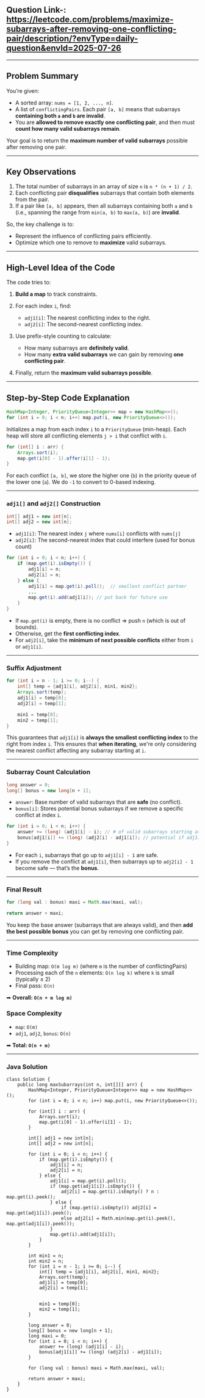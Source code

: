 ## Question Link-: https://leetcode.com/problems/maximize-subarrays-after-removing-one-conflicting-pair/description/?envType=daily-question&envId=2025-07-26
---

##  **Problem Summary**

You’re given:

* A sorted array: `nums = [1, 2, ..., n]`.
* A list of `conflictingPairs`. Each pair `[a, b]` means that subarrays **containing both `a` and `b` are invalid**.
* You are **allowed to remove exactly one conflicting pair**, and then must **count how many valid subarrays remain**.

Your goal is to return the **maximum number of valid subarrays** possible after removing one pair.

---

##  **Key Observations**

1. The total number of subarrays in an array of size `n` is `n * (n + 1) / 2`.
2. Each conflicting pair **disqualifies** subarrays that contain both elements from the pair.
3. If a pair like `[a, b]` appears, then all subarrays containing both `a` and `b` (i.e., spanning the range from `min(a, b)` to `max(a, b)`) are **invalid**.

So, the key challenge is to:

* Represent the influence of conflicting pairs efficiently.
* Optimize which one to remove to **maximize** valid subarrays.

---

## **High-Level Idea of the Code**

The code tries to:

1. **Build a map** to track constraints.
2. For each index `i`, find:

   * `adj1[i]`: The nearest conflicting index to the right.
   * `adj2[i]`: The second-nearest conflicting index.
3. Use prefix-style counting to calculate:

   * How many subarrays are **definitely valid**.
   * How many **extra valid subarrays** we can gain by removing **one conflicting pair**.
4. Finally, return the **maximum valid subarrays possible**.

---

##  **Step-by-Step Code Explanation**

```java
HashMap<Integer, PriorityQueue<Integer>> map = new HashMap<>();
for (int i = 0; i < n; i++) map.put(i, new PriorityQueue<>());
```

 Initializes a map from each index `i` to a `PriorityQueue` (min-heap).
Each heap will store all conflicting elements `j > i` that conflict with `i`.

```java
for (int[] i : arr) {
    Arrays.sort(i);
    map.get(i[0] - 1).offer(i[1] - 1);
}
```

 For each conflict `[a, b]`, we store the higher one (`b`) in the priority queue of the lower one (`a`).
We do `-1` to convert to 0-based indexing.

---

###  `adj1[]` and `adj2[]` Construction

```java
int[] adj1 = new int[n];
int[] adj2 = new int[n];
```

* `adj1[i]`: The nearest index `j` where `nums[i]` conflicts with `nums[j]`
* `adj2[i]`: The second-nearest index that could interfere (used for bonus count)

```java
for (int i = 0; i < n; i++) {
    if (map.get(i).isEmpty()) {
        adj1[i] = n;
        adj2[i] = n;
    } else {
        adj1[i] = map.get(i).poll();  // smallest conflict partner
        ...
        map.get(i).add(adj1[i]); // put back for future use
    }
}
```

* If `map.get(i)` is empty, there is no conflict => push `n` (which is out of bounds).
* Otherwise, get the **first conflicting index**.
* For `adj2[i]`, take the **minimum of next possible conflicts** either from `i` or `adj1[i]`.

---

###  Suffix Adjustment

```java
for (int i = n - 1; i >= 0; i--) {
    int[] temp = {adj1[i], adj2[i], min1, min2};
    Arrays.sort(temp);
    adj1[i] = temp[0];
    adj2[i] = temp[1];

    min1 = temp[0];
    min2 = temp[1];
}
```

This guarantees that `adj1[i]` is **always the smallest conflicting index** to the right from index `i`.
This ensures that **when iterating**, we're only considering the nearest conflict affecting any subarray starting at `i`.

---

### Subarray Count Calculation

```java
long answer = 0;
long[] bonus = new long[n + 1];
```

* `answer`: Base number of valid subarrays that are **safe** (no conflict).
* `bonus[i]`: Stores potential bonus subarrays if we remove a specific conflict at index `i`.

```java
for (int i = 0; i < n; i++) {
    answer += (long) (adj1[i] - i); // # of valid subarrays starting at i
    bonus[adj1[i]] += (long) (adj2[i] - adj1[i]); // potential if adj1[i] is removed
}
```


* For each `i`, subarrays that go up to `adj1[i] - 1` are safe.
* If you remove the conflict at `adj1[i]`, then subarrays up to `adj2[i] - 1` become safe — that’s the **bonus**.

---

###  Final Result

```java
for (long val : bonus) maxi = Math.max(maxi, val);

return answer + maxi;
```

You keep the base answer (subarrays that are always valid), and then **add the best possible bonus** you can get by removing one conflicting pair.

---

### Time Complexity

* Building map: `O(m log m)` (where `m` is the number of conflictingPairs)
* Processing each of the `n` elements: `O(n log k)` where `k` is small (typically ≤ 2)
* Final pass: `O(n)`

➡ **Overall: `O(n + m log m)`**

###  Space Complexity

* `map`: `O(m)`
* `adj1`, `adj2`, `bonus`: `O(n)`

➡ **Total: `O(n + m)`**

---
### Java Solution
```
class Solution {
    public long maxSubarrays(int n, int[][] arr) {
        HashMap<Integer, PriorityQueue<Integer>> map = new HashMap<>();
        for (int i = 0; i < n; i++) map.put(i, new PriorityQueue<>());

        for (int[] i : arr) {
            Arrays.sort(i);
            map.get(i[0] - 1).offer(i[1] - 1);
        }

        int[] adj1 = new int[n];
        int[] adj2 = new int[n];

        for (int i = 0; i < n; i++) {
            if (map.get(i).isEmpty()) {
                adj1[i] = n;
                adj2[i] = n;
            } else {
                adj1[i] = map.get(i).poll();
                if (map.get(adj1[i]).isEmpty()) {
                    adj2[i] = map.get(i).isEmpty() ? n : map.get(i).peek();
                } else {
                    if (map.get(i).isEmpty()) adj2[i] = map.get(adj1[i]).peek();
                    else adj2[i] = Math.min(map.get(i).peek(), map.get(adj1[i]).peek());
                }
                map.get(i).add(adj1[i]); 
            }
        }

        int min1 = n;
        int min2 = n;
        for (int i = n - 1; i >= 0; i--) {
            int[] temp = {adj1[i], adj2[i], min1, min2};
            Arrays.sort(temp);
            adj1[i] = temp[0];
            adj2[i] = temp[1];

         
            min1 = temp[0];
            min2 = temp[1];
        }

        long answer = 0;
        long[] bonus = new long[n + 1];
        long maxi = 0;
        for (int i = 0; i < n; i++) {
            answer += (long) (adj1[i] - i);
            bonus[adj1[i]] += (long) (adj2[i] - adj1[i]);
        }

        for (long val : bonus) maxi = Math.max(maxi, val);

        return answer + maxi;
    }
}



